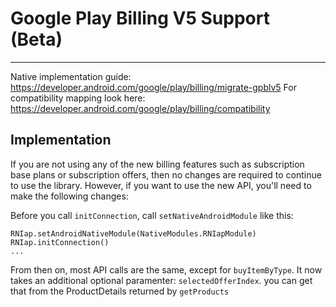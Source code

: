 
# Google Play Billing V5 Support (Beta)
------------------
Native implementation guide: https://developer.android.com/google/play/billing/migrate-gpblv5
For compatibility mapping look here:
https://developer.android.com/google/play/billing/compatibility



Implementation 
---------------
If you are not using any of the new billing features such as subscription base plans or subscription offers, then no changes are required to continue to use the library. However, if you want to use the new API,
you'll need to make the following changes:

Before you call `initConnection`, call `setNativeAndroidModule` like this:

```
RNIap.setAndroidNativeModule(NativeModules.RNIapModule)
RNIap.initConnection()
...
```
From then on, most API calls are the same, except for `buyItemByType`. It now takes an additional optional paramenter: `selectedOfferIndex`. you can get that from the ProductDetails 
returned by `getProducts`
